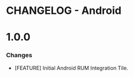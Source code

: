 # CHANGELOG - Android

1.0.0
==================
### Changes

* [FEATURE] Initial Android RUM Integration Tile.
